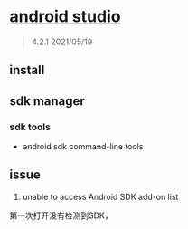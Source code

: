 # [android studio](https://developer.android.com/studio)

> 4.2.1 2021/05/19

## install

## sdk manager

### sdk tools

- android sdk command-line tools

## issue

1. unable to access Android SDK add-on list

第一次打开没有检测到SDK，
